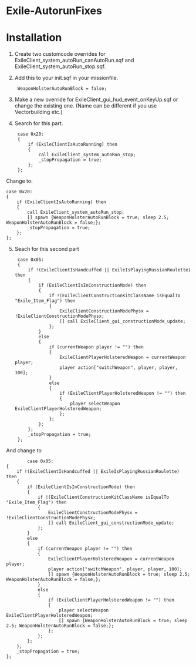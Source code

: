 # Exile-AutorunFixes

# Installation

1. Create two customcode overrides for ExileClient_system_autoRun_canAutoRun.sqf and ExileClient_system_autoRun_stop.sqf.
2. Add this to your init.sqf in your missionfile.

		WeaponHolsterAutoRunBlock = false;
	
3. Make a new override for ExileClient_gui_hud_event_onKeyUp.sqf or change the existing one. (Name can be different if you use Vectorbuilding etc.)


4. Search for this part.

		case 0x20:
		{
			if (ExileClientIsAutoRunning) then
			{
				call ExileClient_system_autoRun_stop;
				_stopPropagation = true; 
			};
		};

Change to:
	
	case 0x20:
	{
		if (ExileClientIsAutoRunning) then
		{
			call ExileClient_system_autoRun_stop;
			[] spawn {WeaponHolsterAutoRunBlock = true; sleep 2.5; WeaponHolsterAutoRunBlock = false;};
			_stopPropagation = true; 
		};
	};

5. Seach for this second part

		case 0x05: 	
		{ 
			if !(ExileClientIsHandcuffed || ExileIsPlayingRussianRoulette) then 
			{
				if (ExileClientIsInConstructionMode) then
				{
					if !(ExileClientConstructionKitClassName isEqualTo "Exile_Item_Flag") then 
					{
						ExileClientConstructionModePhysx = !ExileClientConstructionModePhysx;
						[] call ExileClient_gui_constructionMode_update;
					};
				}
				else
				{
					if (currentWeapon player != "") then
					{
						ExileClientPlayerHolsteredWeapon = currentWeapon player;
						player action["switchWeapon", player, player, 100];
					}
					else 
					{
						if (ExileClientPlayerHolsteredWeapon != "") then
						{
							player selectWeapon ExileClientPlayerHolsteredWeapon;
						};
					};
				};
			};
			_stopPropagation = true;
		};
And change to

			case 0x05: 	
	{ 
		if !(ExileClientIsHandcuffed || ExileIsPlayingRussianRoulette) then 
		{
			if (ExileClientIsInConstructionMode) then
			{
				if !(ExileClientConstructionKitClassName isEqualTo "Exile_Item_Flag") then 
				{
					ExileClientConstructionModePhysx = !ExileClientConstructionModePhysx;
					[] call ExileClient_gui_constructionMode_update;
				};
			}
			else
			{
				if (currentWeapon player != "") then
				{
					ExileClientPlayerHolsteredWeapon = currentWeapon player;
					player action["switchWeapon", player, player, 100];
					[] spawn {WeaponHolsterAutoRunBlock = true; sleep 2.5; WeaponHolsterAutoRunBlock = false;};
				}
				else 
				{
					if (ExileClientPlayerHolsteredWeapon != "") then
					{
						player selectWeapon ExileClientPlayerHolsteredWeapon;
						[] spawn {WeaponHolsterAutoRunBlock = true; sleep 2.5; WeaponHolsterAutoRunBlock = false;};
					};
				};
			};
		};
		_stopPropagation = true;
	};
